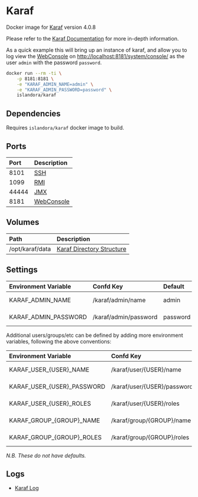# Karaf

Docker image for [Karaf] version 4.0.8

Please refer to the [Karaf Documentation] for more in-depth information.

As a quick example this will bring up an instance of karaf, and allow you to
log view the [WebConsole] on <http://localhost:8181/system/console/> as the user `admin` with
the password `password`.

```bash
docker run --rm -ti \
    -p 8181:8181 \
    -e "KARAF_ADMIN_NAME=admin" \
    -e "KARAF_ADMIN_PASSWORD=password" \
    islandora/karaf
```

## Dependencies

Requires `islandora/karaf` docker image to build.

## Ports

| Port  | Description  |
| :---- | :----------- |
| 8101  | [SSH]        |
| 1099  | [RMI]        |
| 44444 | [JMX]        |
| 8181  | [WebConsole] |

## Volumes

| Path            | Description                 |
| :-------------- | :-------------------------- |
| /opt/karaf/data | [Karaf Directory Structure] |

## Settings

| Environment Variable | Confd Key             | Default  | Description         |
| :------------------- | :-------------------- | :------- | :------------------ |
| KARAF_ADMIN_NAME     | /karaf/admin/name     | admin    | Admin user name     |
| KARAF_ADMIN_PASSWORD | /karaf/admin/password | password | Admin user password |

Additional users/groups/etc can be defined by adding more environment variables,
following the above conventions:

| Environment Variable       | Confd Key                   | Description                      |
| :------------------------- | :-------------------------- | :------------------------------- |
| KARAF_USER_{USER}_NAME     | /karaf/user/{USER}/name     | See [Security]: users.properties |
| KARAF_USER_{USER}_PASSWORD | /karaf/user/{USER}/password | See [Security]: users.properties |
| KARAF_USER_{USER}_ROLES    | /karaf/user/{USER}/roles    | See [Security]: users.properties |
| KARAF_GROUP_{GROUP}_NAME   | /karaf/group/{GROUP}/name   | See [Security]: users.properties |
| KARAF_GROUP_{GROUP}_ROLES  | /karaf/group/{GROUP}/roles  | See [Security]: users.properties |

*N.B. These do not have defaults.*

## Logs

- [Karaf Log]

[JMX]: https://karaf.apache.org/manual/latest/#_monitoring_and_management_using_jmx
[Karaf Directory Structure]: https://karaf.apache.org/manual/latest/#_directory_structure
[Karaf Documentation]: https://islandora.github.io/documentation/
[Karaf Log]: https://karaf.apache.org/manual/latest/#_log
[Karaf]: https://github.com/Islandora/karaf
[RMI]: https://karaf.apache.org/manual/latest/monitoring
[Security]: https://karaf.apache.org/manual/latest/security
[SSH]: https://karaf.apache.org/manual/latest/remote
[WebConsole]: https://karaf.apache.org/manual/latest/webconsole

